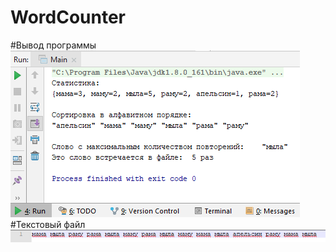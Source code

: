 # WordCounter
#Вывод программы![#Вывод программы](https://github.com/plotnikvk/WordCounter/blob/master/src/com/company/Result.png)
#Текстовый файл![#Текстовый файл](https://github.com/plotnikvk/WordCounter/blob/master/src/com/company/File.png)
